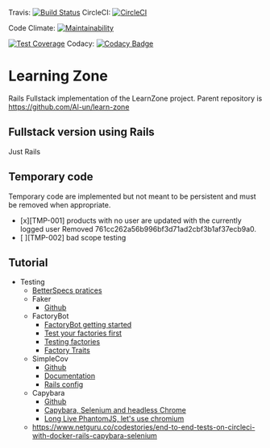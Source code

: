 Travis:
[![Build Status](https://travis-ci.com/Al-un/learn-zone-rails.svg?branch=master)](https://travis-ci.com/Al-un/learn-zone-rails)
CircleCI:
[![CircleCI](https://circleci.com/gh/Al-un/learn-zone-rails/tree/master.svg?style=svg)](https://circleci.com/gh/Al-un/learn-zone-rails/tree/master)

Code Climate:
[![Maintainability](https://api.codeclimate.com/v1/badges/a1cd2c7d60769ef7a1b9/maintainability)](https://codeclimate.com/github/Al-un/learn-zone-rails/maintainability)

[![Test Coverage](https://api.codeclimate.com/v1/badges/a1cd2c7d60769ef7a1b9/test_coverage)](https://codeclimate.com/github/Al-un/learn-zone-rails/test_coverage)
Codacy:
[![Codacy Badge](https://api.codacy.com/project/badge/Grade/d454cfe5ab4e43f986d3f285b7806920)](https://app.codacy.com/app/alun.sng/learn-zone-rails?utm_source=github.com&utm_medium=referral&utm_content=Al-un/learn-zone-rails&utm_campaign=Badge_Grade_Settings)

# Learning Zone

Rails Fullstack implementation of the LearnZone project. Parent repository is
https://github.com/Al-un/learn-zone

## Fullstack version using Rails

Just Rails

## Temporary code

Temporary code are implemented but not meant to be persistent and must be
removed when appropriate.

- [x][TMP-001] products with no user are updated with the currently logged user
  Removed 761cc262a56b996bf3d71ad2cbf3b1af37ecb9a0.
- [ ][TMP-002] bad scope testing

## Tutorial

- Testing
   - [BetterSpecs pratices](http://www.betterspecs.org/)
  - Faker
    - [Github](https://github.com/stympy/faker)
  - FactoryBot
    - [FactoryBot getting started](https://www.rubydoc.info/gems/factory_bot/file/GETTING_STARTED.md)
    - [Test your factories first](https://robots.thoughtbot.com/testing-your-factories-first)
    - [Testing factories](<https://github.com/thoughtbot/factory_bot/wiki/Testing-all-Factories-(with-RSpec)>)
    - [Factory Traits](https://robots.thoughtbot.com/remove-duplication-with-factorygirls-traits)
  - SimpleCov
    - [Github](https://github.com/colszowka/simplecov)
    - [Documentation](https://www.rubydoc.info/gems/simplecov/frames)
    - [Rails config](https://andycroll.com/ruby/use-simplecov/)
  - Capybara
    - [Github](https://github.com/teamcapybara/capybara)
    - [Capybara, Selenium and headless Chrome](https://www.lucascaton.com.br/2017/06/22/how-to-run-your-feature-specs-using-capybara-and-headless-chrome/)
    - [Long Live PhantomJS, let's use chromium](http://www.akitaonrails.com/2017/10/31/beginner-long-live-phantomjs-let-s-use-chrome-headless-now)
  - https://www.netguru.co/codestories/end-to-end-tests-on-circleci-with-docker-rails-capybara-selenium

